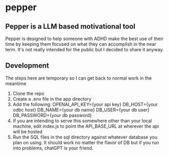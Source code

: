 # pepper

## Pepper is a LLM based motivational tool
Pepper is designed to help someone with ADHD make the best use of their time by keeping them focused on what they can accomplish in the near term. It's not really intended for the public but I decided to share it anyway.


## Development
The steps here are temporary so I can get back to normal work in the meantime

1) Clone the repo
2) Create a .env file in the app directory
3) Add the following:
    OPENAI_API_KEY={your api key}
    DB_HOST={your odbc host}
    DB_NAME={your db name}
    DB_USER={your db user}
    DB_PASSWORD={your db password}
4) If you are intending to serve this somewhere other than your local machine, edit index.js to point the API_BASE_URL at wherever the api will be hosted
5) Run the SQL files in the sql directory against whatever database you plan on using. It should work no matter the flavor of DB but if you run into problems, chatGPT is your friend.
